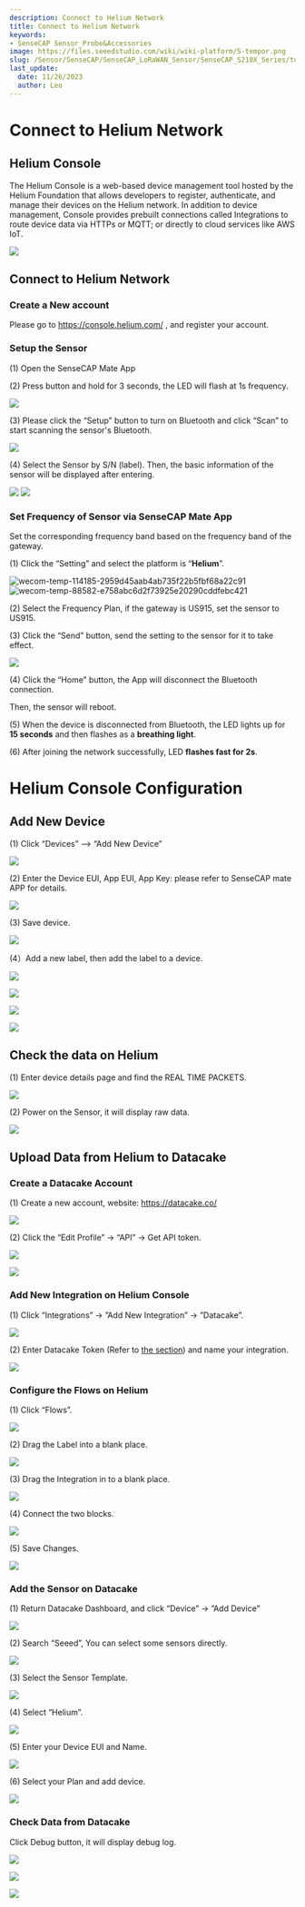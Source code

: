 ```yaml
---
description: Connect to Helium Network
title: Connect to Helium Network
keywords:
- SenseCAP Sensor_Probe&Accessories
image: https://files.seeedstudio.com/wiki/wiki-platform/S-tempor.png
slug: /Sensor/SenseCAP/SenseCAP_LoRaWAN_Sensor/SenseCAP_S210X_Series/tutorial/How-to-Connect-SenseCAP-S210X-to-Helium-Network
last_update:
  date: 11/26/2023
  author: Leo
---
```


# Connect to Helium Network
 
## Helium Console

The Helium Console is a web-based device management tool hosted by the Helium Foundation that allows developers to register, authenticate, and manage their devices on the Helium network. In addition to device management, Console provides prebuilt connections called Integrations to route device data via HTTPs or MQTT; or directly to cloud services like AWS IoT.

![](https://files.seeedstudio.com/wiki/SenseCAPS210X/Helium_Network/003.png)


## Connect to Helium Network
### Create a New account
Please go to <https://console.helium.com/>  , and register your account.
### Setup the Sensor
(1) Open the SenseCAP Mate App

(2) Press button and hold for 3 seconds, the LED will flash at 1s frequency.

![](https://files.seeedstudio.com/wiki/SenseCAPS210X/Helium_Network/004.png)

(3) Please click the “Setup” button to turn on Bluetooth and click “Scan” to start scanning the sensor's Bluetooth.

![](https://files.seeedstudio.com/wiki/SenseCAPS210X/Helium_Network/005.png)

(4) Select the Sensor by S/N (label). Then, the basic information of the sensor will be displayed after entering.

![](https://files.seeedstudio.com/wiki/SenseCAPS210X/Helium_Network/006.png)       ![](https://files.seeedstudio.com/wiki/SenseCAPS210X/Helium_Network/007.png)
### Set Frequency of Sensor via SenseCAP Mate App
Set the corresponding frequency band based on the frequency band of the gateway.

(1) Click the “Setting” and select the platform is “**Helium**”.

![wecom-temp-114185-2959d45aab4ab735f22b5fbf68a22c91](https://files.seeedstudio.com/wiki/SenseCAPS210X/Helium_Network/008.png)     ![wecom-temp-88582-e758abc6d2f73925e20290cddfebc421](https://files.seeedstudio.com/wiki/SenseCAPS210X/Helium_Network/009.png)

(2) Select the Frequency Plan, if the gateway is US915, set the sensor to US915.

(3) Click the “Send” button, send the setting to the sensor for it to take effect. 

![](https://files.seeedstudio.com/wiki/SenseCAPS210X/Helium_Network/0010.png)

(4) Click the “Home” button, the App will disconnect the Bluetooth connection.

Then, the sensor will reboot.

(5) When the device is disconnected from Bluetooth, the LED lights up for **15 seconds** and then flashes as a **breathing light**.

(6) After joining the network successfully, LED **flashes fast for 2s**.

# Helium Console Configuration
## Add New Device
(1) Click “Devices” –> “Add New Device”

![](https://files.seeedstudio.com/wiki/SenseCAPS210X/Helium_Network/0011.png)

(2) Enter the Device EUI, App EUI, App Key: please refer to SenseCAP mate APP for details.

![](https://files.seeedstudio.com/wiki/SenseCAPS210X/Helium_Network/0012.png)

(3) Save device.

![](https://files.seeedstudio.com/wiki/SenseCAPS210X/Helium_Network/0013.png)

(4）Add a new label, then add the label to a device. 

![](https://files.seeedstudio.com/wiki/SenseCAPS210X/Helium_Network/0014.png)

![](https://files.seeedstudio.com/wiki/SenseCAPS210X/Helium_Network/0015.png)

![](https://files.seeedstudio.com/wiki/SenseCAPS210X/Helium_Network/0016.png)

![](https://files.seeedstudio.com/wiki/SenseCAPS210X/Helium_Network/0017.png)




## Check the data on Helium
(1) Enter device details page and find the REAL TIME PACKETS.

![](https://files.seeedstudio.com/wiki/SenseCAPS210X/Helium_Network/0018.png)

(2) Power on the Sensor, it will display raw data.

![](https://files.seeedstudio.com/wiki/SenseCAPS210X/Helium_Network/0019.png)




## Upload Data from Helium to Datacake
### Create a Datacake Account
(1) Create a new account, website: <https://datacake.co/> 

![](https://files.seeedstudio.com/wiki/SenseCAPS210X/Helium_Network/0020.png)

(2) Click the “Edit Profile” -> “API” -> Get API token.

![](https://files.seeedstudio.com/wiki/SenseCAPS210X/Helium_Network/0021.png)

![](https://files.seeedstudio.com/wiki/SenseCAPS210X/Helium_Network/0022.png)

### Add New Integration on Helium Console
(1) Click “Integrations” -> ”Add New Integration” -> ”Datacake”.

![](https://files.seeedstudio.com/wiki/SenseCAPS210X/Helium_Network/0023.png)

(2) Enter Datacake Token (Refer to [the section](https://files.seeedstudio.com/wiki/SenseCAPS210X/Helium_Network/#_Create_a_Datacake)) and name your integration.

![](https://files.seeedstudio.com/wiki/SenseCAPS210X/Helium_Network/0024.png)
### Configure the Flows on Helium
(1) Click “Flows”.

![](https://files.seeedstudio.com/wiki/SenseCAPS210X/Helium_Network/0025.png)

(2) Drag the Label into a blank place. 

![](https://files.seeedstudio.com/wiki/SenseCAPS210X/Helium_Network/0026.png)

(3) Drag the Integration in to a blank place.

![](https://files.seeedstudio.com/wiki/SenseCAPS210X/Helium_Network/0027.png)

(4) Connect the two blocks.

![](https://files.seeedstudio.com/wiki/SenseCAPS210X/Helium_Network/0028.png)

(5) Save Changes.

![](https://files.seeedstudio.com/wiki/SenseCAPS210X/Helium_Network/0029.png)
### Add the Sensor on Datacake
(1) Return Datacake Dashboard, and click “Device” -> ”Add Device”

![](https://files.seeedstudio.com/wiki/SenseCAPS210X/Helium_Network/0030.png)

(2) Search “Seeed”, You can select some sensors directly.

![](https://files.seeedstudio.com/wiki/SenseCAPS210X/Helium_Network/0031.png)

(3) Select the Sensor Template.

![](https://files.seeedstudio.com/wiki/SenseCAPS210X/Helium_Network/0032.png)

(4) Select “Helium”.

![](https://files.seeedstudio.com/wiki/SenseCAPS210X/Helium_Network/0033.png)

(5) Enter your Device EUI and Name.

![](https://files.seeedstudio.com/wiki/SenseCAPS210X/Helium_Network/0034.png)

(6) Select your Plan and add device.

![](https://files.seeedstudio.com/wiki/SenseCAPS210X/Helium_Network/0035.png)


### Check Data from Datacake
Click Debug button, it will display debug log.

![](https://files.seeedstudio.com/wiki/SenseCAPS210X/Helium_Network/0036.png)

![](https://files.seeedstudio.com/wiki/SenseCAPS210X/Helium_Network/0037.png)

![](https://files.seeedstudio.com/wiki/SenseCAPS210X/Helium_Network/0038.png)


